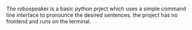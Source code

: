 The robospeaker is a basic python prject which uses a simple command line interface to pronounce the desired sentences.
the project has no frontend and runs on the terminal.
